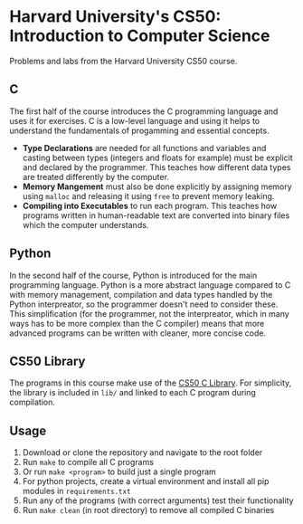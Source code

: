 # Harvard University's CS50: Introduction to Computer Science

Problems and labs from the Harvard University CS50 course.

## C
The first half of the course introduces the C programming language and uses it for exercises. C is a low-level language and using it helps to understand the fundamentals of progamming and essential concepts. 
- **Type Declarations** are needed for all functions and variables and casting between types (integers and floats for example) must be explicit and declared by the programmer. This teaches how different data types are treated differently by the computer. 
- **Memory Mangement** must also be done explicitly by assigning memory using `malloc` and releasing it using `free` to prevent memory leaking.
- **Compiling into Executables** to run each program. This teaches how programs written in human-readable text are converted into binary files which the computer understands.

## Python
In the second half of the course, Python is introduced for the main programming language. Python is a more abstract language compared to C with memory management, compilation and data types handled by the Python interpreator, so the programmer doesn't need to consider these. This simplification (for the programmer, not the interpreator, which in many ways has to be more complex than the C compiler) means that more advanced programs can be written with cleaner, more concise code. 

## CS50 Library
The programs in this course make use of the [CS50 C Library](https://github.com/cs50/libcs50). For simplicity, the library is included in `lib/` and linked to each C program during compilation.

## Usage
1. Download or clone the repository and navigate to the root folder
2. Run `make` to compile all C programs
3. Or run `make <program>` to build just a single program
4. For python projects, create a virtual environment and install all pip modules in `requirements.txt`
3. Run any of the programs (with correct arguments) test their functionality
4. Run `make clean` (in root directory) to remove all compiled C binaries

